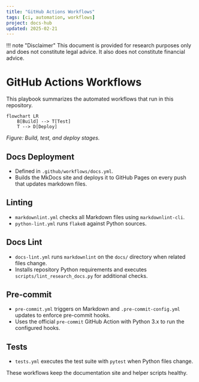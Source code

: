 ```yaml
---
title: "GitHub Actions Workflows"
tags: [ci, automation, workflows]
project: docs-hub
updated: 2025-02-21
---
```


!!! note "Disclaimer"
    This document is provided for research purposes only and does not constitute legal advice. It also does not constitute financial advice.
# GitHub Actions Workflows

This playbook summarizes the automated workflows that run in this repository.

```mermaid
flowchart LR
    B[Build] --> T[Test]
    T --> D[Deploy]
```

*Figure: Build, test, and deploy stages.*

## Docs Deployment

- Defined in `.github/workflows/docs.yml`.
- Builds the MkDocs site and deploys it to GitHub Pages on every push that updates markdown files.

## Linting

- `markdownlint.yml` checks all Markdown files using `markdownlint-cli`.
- `python-lint.yml` runs `flake8` against Python sources.

## Docs Lint

- `docs-lint.yml` runs `markdownlint` on the `docs/` directory when related files change.
- Installs repository Python requirements and executes `scripts/lint_research_docs.py` for additional checks.

## Pre-commit

- `pre-commit.yml` triggers on Markdown and `.pre-commit-config.yml` updates to enforce pre-commit hooks.
- Uses the official `pre-commit` GitHub Action with Python 3.x to run the configured hooks.

## Tests

- `tests.yml` executes the test suite with `pytest` when Python files change.

These workflows keep the documentation site and helper scripts healthy.
